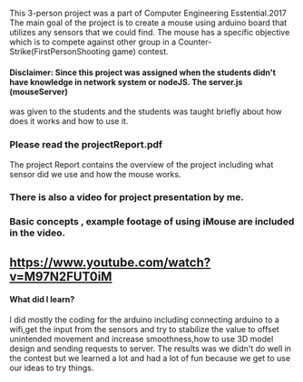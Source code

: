 This 3-person project was a part of Computer Engineering Esstential.2017
The main goal of the project is to create a mouse using arduino board that utilizes any sensors that we could find.
The mouse has a specific objective which is to compete against other group in a Counter-Strike(FirstPersonShooting game) contest.
#### Disclaimer: Since this project was assigned when the students didn't have knowledge in network system or nodeJS. The server.js (mouseServer) 
was given to the students and the students was taught briefly about how does it works and how to use it.

### Please read the projectReport.pdf 
The project Report contains the overview of the project including what sensor did we use and how the mouse works.
### There is also a video for project presentation by me.
### Basic concepts , example footage of using iMouse are included in the video.
https://www.youtube.com/watch?v=M97N2FUT0iM
-----------------------------------------------------------------------------------------------------------------------

#### What did I learn?
I did mostly the coding for the arduino including connecting arduino to a wifi,get the input from the sensors and try to stabilize the value to
offset unintended movement and increase smoothness,how to use 3D model design and sending requests to server.
The results was we didn't do well in the contest but we learned a lot and had a lot of fun because we get to use our ideas to try things.
